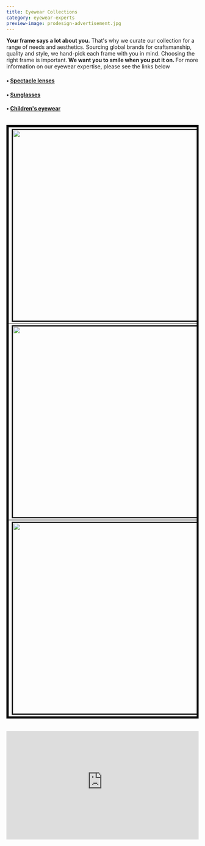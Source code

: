 ```yaml
---
title: Eyewear Collections
category: eyewear-experts
preview-image: prodesign-advertisement.jpg
---
```


<div class="employee-heading">
<p><p><strong>Your frame says a lot about you.</strong> That's why we curate our collection for a range of needs and aesthetics. Sourcing global brands for craftsmanship, quality and style,  we hand-pick each frame with you in mind. Choosing the right frame is important.<strong> We want you to smile when you put it on. </strong> For more information on our eyewear expertise, please see the links below</b></p>
<h4>• <a href="/what-we-do/glasses">Spectacle lenses</a></h4>
<h4>• <a href="/what-we-do/sunglasses">Sunglasses</a></h4>
<h4>• <a href="/what-we-do/childrens-eyewear">Children's eyewear</a></h4></p>
</div>

<table>
<table border = 5 bordercolor = black align = center>
<tr>
<th colspan = 4><a href="/what-we-do/eyewear-experts-lindberg"><img src="1.png" border=3 height=500 width=500></img></a></th>
<th colspan = 4><a href="/what-we-do/face-a-face"><img src="2.jpg" border=3 height=500 width=500></img></a></th>
<th colspan = 4><a href="/what-we-do/prodesign"><img src="3.png" border=3 height=500 width=500></img></a></th>
</tr>
<tr>
<th colspan = 4><a href="/what-we-do/john-lennon"><img src="4.jpg" border=3 height=500 width=500></img></a></th>
<th colspan = 4><a href="/what-we-do/dana-buchman"><img src="5.jpg" border=3 height=500 width=500></img></a></th>
<th colspan = 4><a href="/what-we-do/nicola-finetti"><img src="7.png" border=3 height=500 width=500></img></a></th>
</tr>
<tr>
<th colspan = 4><a href="/what-we-do/lightec"><img src="8.jpg" border=3 height=500 width=500></img></a></th>
<th colspan = 4><a href="/what-we-do/kensie"><img src="9.jpg" border=3 height=500 width=500></img></a></th>
<th colspan = 4><a href="/what-we-do/stepper"><img src="10.jpg" border=3 height=500 width=500></img></a></th>
</tr>
</table>

<br>

<div class="myWrapper" style="position: relative; padding-bottom: 56.25%; height: 0;"><iframe frameborder="0" type="text/html" src="https://2689-2347.captiv8online.com/animations/embed/one/m-o-t-p?player_width=100%&player_height=100%&site_company_language=34&autostart=false" width="100%" height="100%" style="position:absolute;top:0;left:0;width:100%;height:100%;"></iframe></div>

